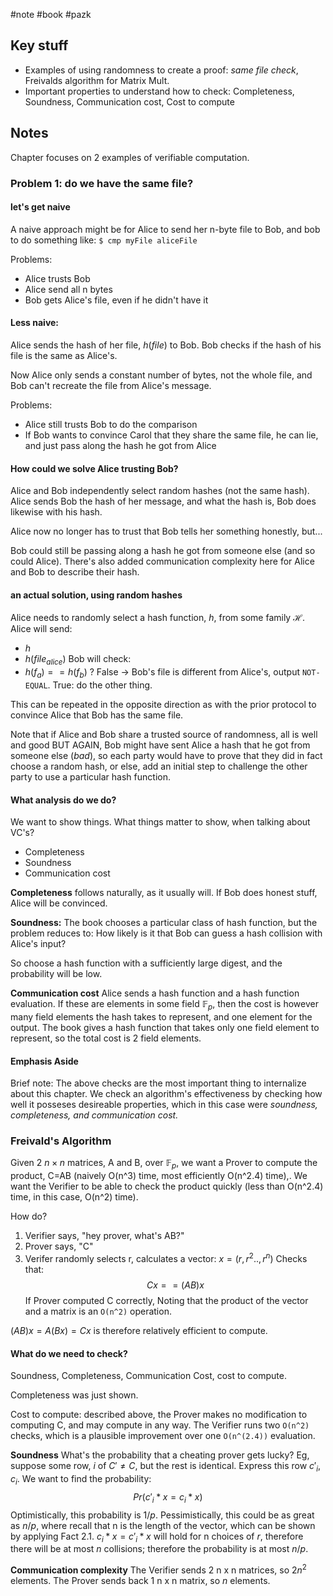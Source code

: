 #note #book #pazk 

## Key stuff
- Examples of using randomness to create a proof: *same file check*, Freivalds algorithm for Matrix Mult.
- Important properties to understand how to check: Completeness, Soundness, Communication cost, Cost to compute

## Notes
Chapter focuses on 2 examples of verifiable computation.

### Problem 1: do we have the same file? 
#### let's get naive
A naive approach might be for Alice to send her n-byte file to Bob, and bob to do something like:
`$ cmp myFile aliceFile`

Problems:
- Alice trusts Bob
- Alice send all n bytes
- Bob gets Alice's file, even if he didn't have it

#### Less naive:
Alice sends the hash of her file, $h(file)$ to Bob. Bob checks if the hash of his file is the same as Alice's.

Now Alice only sends a constant number of bytes, not the whole file, and Bob can't recreate the file from Alice's message.

Problems:
- Alice still trusts Bob to do the comparison
- If Bob wants to convince Carol that they share the same file, he can lie, and just pass along the hash he got from Alice

#### How could we solve Alice trusting Bob?
Alice and Bob independently select random hashes (not the same hash). Alice sends Bob the hash of her message, and what the hash is, Bob does likewise with his hash.

Alice now no longer has to trust that Bob tells her something honestly, but...

Bob could still be passing along a hash he got from someone else (and so could Alice). There's also added communication complexity here for Alice and Bob to describe their hash.

#### an actual solution, using random hashes
Alice needs to randomly select a hash function, $h$, from some family $\mathcal H$. 
Alice will send:
- $h$
- $h(file_{alice})$
Bob will check:
- $h(f_a) == h(f_b)$ ? 
False -> Bob's file is different from Alice's, output `NOT-EQUAL`.
True: do the other thing.

This can be repeated in the opposite direction as with the prior protocol to convince Alice that Bob has the same file. 

Note that if Alice and Bob share a trusted source of randomness, all is well and good BUT AGAIN, Bob might have sent Alice a hash that he got from someone else (*bad*), so each party would have to prove that they did in fact choose a random hash, or else, add an initial step to challenge the other party to use a particular hash function.

#### What analysis do we do?
We want to show things. What things matter to show, when talking about VC's? 
- Completeness
- Soundness
- Communication cost 

**Completeness** follows naturally, as it usually will. If Bob does honest stuff, Alice will be convinced.

**Soundness:**
The book chooses a particular class of hash function, but the problem reduces to:
How likely is it that Bob can guess a hash collision with Alice's input? 

So choose a hash function with a sufficiently large digest, and the probability will be low.

**Communication cost**
Alice sends a hash function and a hash function evaluation. If these are elements in some field $\mathbb F_p$, then the cost is however many field elements the hash takes to represent, and one element for the output. The book gives a hash function that takes only one field element to represent, so the total cost is 2 field elements.

#### Emphasis Aside
Brief note: The above checks are the most important thing to internalize about this chapter. We check an algorithm's effectiveness by checking how well it posseses desireable properties, which in this case were *soundness, completeness, and communication cost.*

### Freivald's Algorithm
Given 2 $n \times n$ matrices, A and B, over $\mathbb F_p$, we want a Prover to compute the product, C=AB (naively O(n^3) time, most efficiently O(n^2.4) time),.
We want the Verifier to be able to check the product quickly (less than O(n^2.4) time, in this case, O(n^2) time).

How do?
1. Verifier says, "hey prover, what's AB?"
2. Prover says, "C"
3. Verifer randomly selects r, calculates a vector: $x=(r,r^2..,r^n)$
Checks that:
$$Cx== (AB)x$$ 
If Prover computed C correctly, 
Noting that the product of the vector and a matrix is an `O(n^2)` operation.

$(AB)x = A(Bx) = Cx$  is therefore relatively efficient to compute.

#### What do we need to check? 
Soundness, Completeness, Communication Cost, cost to compute.

Completeness was just shown.

Cost to compute: described above, the Prover makes no modification to computing C, and may compute in any way. 
The Verifier runs two `O(n^2)` checks, which is a plausible improvement over one `O(n^(2.4))` evaluation.

**Soundness** 
What's the probability that a cheating prover gets lucky? Eg, suppose some row, $i$ of $C'\ne C$, but the rest is identical. Express this row $c'_i, c_i$. We want to find the probability:
$$Pr(c'_i*x = c_i *x)$$
Optimistically, this probability is $1/p$.
Pessimistically, this could be as great as $n/p$, where recall that n is the length of the vector, which can be shown by applying Fact 2.1. $c_i*x=c'_i*x$ will hold for n 
choices of $r$, therefore there will be at most $n$ collisions; therefore the probability is at most $n/p$.

**Communication complexity**
The Verifier sends 2  n x n matrices, so $2n^2$ elements.
The Prover sends back 1 n x n matrix, so $n$ elements.